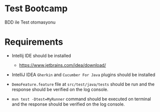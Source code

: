 # Test Bootcamp
BDD ile Test otomasyonu


# Requirements  

* Intellij IDE should be installed
  * https://www.jetbrains.com/idea/download/


* IntelliJ IDEA `Gherkin` and `Cucumber For Java` plugins should be installed


* `DemoFeature.feature` file at `src/test/java/tests` should be run and the response should be verified on the log console.


* `mvn test -Dtest=MyRunner` command should be executed on terminal and the response should be verified on the log console.
